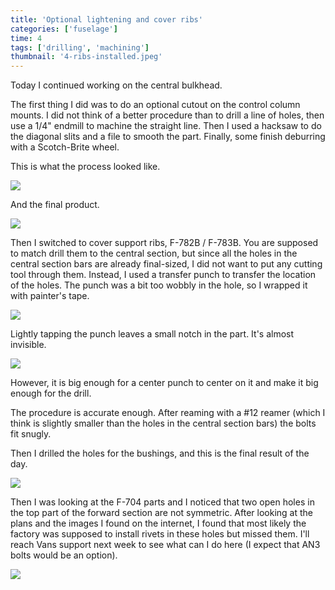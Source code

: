 ```yaml
---
title: 'Optional lightening and cover ribs'
categories: ['fuselage']
time: 4
tags: ['drilling', 'machining']
thumbnail: '4-ribs-installed.jpeg'
---
```


Today I continued working on the central bulkhead.

<!-- more -->

The first thing I did was to do an optional cutout on the control column mounts. I did not think of a better procedure than to drill a line of holes, then use a 1/4" endmill to machine the straight line. Then I used a hacksaw to do the diagonal slits and a file to smooth the part. Finally, some finish deburring with a Scotch-Brite wheel.

This is what the process looked like.

![](0-machining-cutout.jpeg)

And the final product.

![](1-final-product.jpeg)

Then I switched to cover support ribs, F-782B / F-783B. You are supposed to match drill them to the central section, but since all the holes in the central section bars are already final-sized, I did not want to put any cutting tool through them. Instead, I used a transfer punch to transfer the location of the holes. The punch was a bit too wobbly in the hole, so I wrapped it with painter's tape.

![](2-transfer-punch.jpeg)

Lightly tapping the punch leaves a small notch in the part. It's almost invisible.

![](3-tiny-mark.jpeg)

However, it is big enough for a center punch to center on it and make it big enough for the drill.

The procedure is accurate enough. After reaming with a #12 reamer (which I think is slightly smaller than the holes in the central section bars) the bolts fit snugly.

Then I drilled the holes for the bushings, and this is the final result of the day.

![](4-ribs-installed.jpeg)

Then I was looking at the F-704 parts and I noticed that two open holes in the top part of the forward section are not symmetric. After looking at the plans and the images I found on the internet, I found that most likely the factory was supposed to install rivets in these holes but missed them. I'll reach Vans support next week to see what can I do here (I expect that AN3 bolts would be an option).

![](5-missing-rivets.jpeg)
